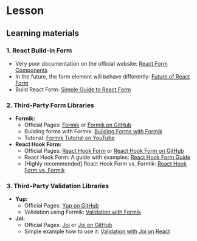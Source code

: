 # Lesson 

## Learning materials

### 1. React Build-in Form
- Very poor documentation on the official website: [React Form Components](https://react.dev/reference/react-dom/components#form-components)
- In the future, the form element will behave differently: [Future of React Form](https://react.dev/reference/react-dom/components/form)
- Build React Form: [Simple Guide to React Form](https://ibaslogic.com/simple-guide-to-react-form/)

### 2. Third-Party Form Libraries
- **Formik:**
  - Official Pages: [Formik](https://formik.org/) or [Formik on GitHub](https://github.com/jaredpalmer/formik)
  - Building forms with Formik: [Building Forms with Formik](https://blog.logrocket.com/building-forms-formik-react/)
  - Tutorial: [Formik Tutorial on YouTube](https://www.youtube.com/watch?v=7Ophfq0lEAY)
- **React Hook Form:**
  - Official Pages: [React Hook Form](https://react-hook-form.com/) or [React Hook Form on GitHub](https://github.com/react-hook-form/react-hook-form)
  - React Hook Form: A guide with examples: [React Hook Form Guide](https://blog.logrocket.com/react-hook-form-complete-guide/)
  - [Highly recommended] React Hook Form vs. Formik: [React Hook Form vs. Formik](https://blog.logrocket.com/react-hook-form-vs-formik-comparison/)

### 3. Third-Party Validation Libraries
- **Yup:**
  - Official Pages: [Yup on GitHub](https://github.com/jquense/yup)
  - Validation using Formik: [Validation with Formik](https://formik.org/docs/guides/validation)
- **Joi:**
  - Official Pages: [Joi](https://joi.dev/) or [Joi on GitHub](https://github.com/hapijs/joi)
  - Simple example how to use it: [Validation with Joi on React](https://dev.to/pestrinmarco/partial-and-complete-validation-of-the-form-with-joi-on-react-578e)

